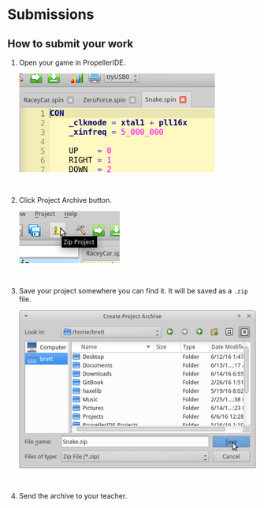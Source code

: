 # Submissions

## How to submit your work

1.  Open your game in PropellerIDE.

    ![](images/submit1.png)

    <br/>

1.  Click Project Archive button.

    ![](images/submit2.png)

    <br/>

1.  Save your project somewhere you can find it. It will be saved as a `.zip` file.

    ![](images/submit3.png)

    <br/>

1.  Send the archive to your teacher.
